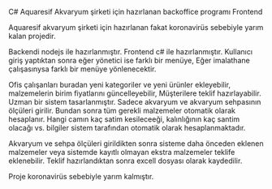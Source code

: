 C# Aquaresif Akvaryum şirketi için hazırlanan backoffice programı Frontend

Aquaresif akvaryum şirketi için hazırlanan fakat koronavirüs sebebiyle yarım kalan projedir.

Backendi nodejs ile hazırlanmıştır. Frontend c# ile hazırlanmıştır. Kullanıcı giriş yaptıktan sonra eğer yönetici ise 
farklı bir menüye, Eğer imalathane çalışasınysa farklı bir menüye yönlenecektir.

Ofis çalışanları buradan yeni kategoriler ve yeni ürünler ekleyebilir, malzemelerin birim fiyatlarını güncelleyebilir, Müşterilere teklif hazırlayabilir. 
Uzman bir sistem tasarlanmıştır. Sadece akvaryum ve akvaryum sehpasının ölçüleri girilir. Bundan sonra tüm gerekli malzemeler otomatik olarak hesaplanır. 
Hangi camın kaç satim kesileceeği, kalınlığının kaç santim olacağı vs. bilgiler sistem tarafından otomatik olarak hesaplanmaktadır.

Akvaryum ve sehpa ölçüleri girildikten sonra sisteme daha önceden eklenen malzemeler veya sistemde kayıtlı olmayan ekstra malzemeler teklife eklenebilir. 
Teklif hazırlandıktan sonra excell dosyası olarak kaydedilir.

Proje koronavirüs sebebiyle yarım kalmıştır.
